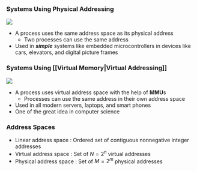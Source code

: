 ### Systems Using Physical Addressing
![](https://i.imgur.com/moZJed2.png)
- A process uses the same address space as its physical address
	- Two processes can use the same address
- Used in ***simple*** systems like embedded microcontrollers in devices like cars, elevators, and digital picture frames
### Systems Using [[Virtual Memory|Virtual Addressing]]
![](https://i.imgur.com/Xg92GyV.png)
- A process uses virtual address space with the help of **MMU**s
	- Processes can use the same address in their own address space
- Used in all modern servers, laptops, and smart phones
- One of the great idea in computer science
### Address Spaces
- Linear address space : Ordered set of contiguous nonnegative integer addresses
- Virtual address space : Set of $N=2^n$ virtual addresses
- Physical address space : Set of $M=2^m$ physical addresses